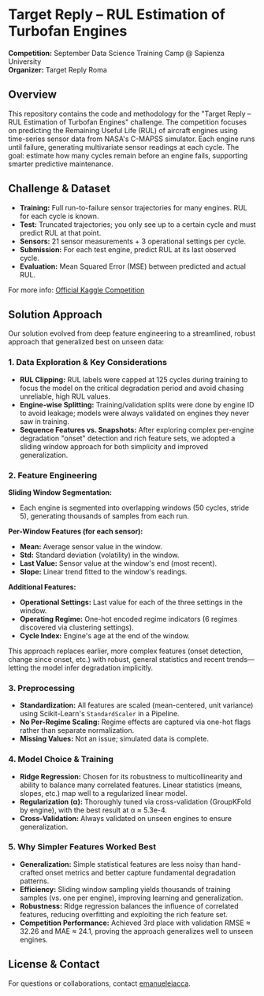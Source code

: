 # Target Reply – RUL Estimation of Turbofan Engines

**Competition:** September Data Science Training Camp @ Sapienza University  
**Organizer:** Target Reply Roma

## Overview

This repository contains the code and methodology for the "Target Reply – RUL Estimation of Turbofan Engines" challenge. The competition focuses on predicting the Remaining Useful Life (RUL) of aircraft engines using time-series sensor data from NASA's C-MAPSS simulator. Each engine runs until failure, generating multivariate sensor readings at each cycle. The goal: estimate how many cycles remain before an engine fails, supporting smarter predictive maintenance.

## Challenge & Dataset

- **Training:** Full run-to-failure sensor trajectories for many engines. RUL for each cycle is known.
- **Test:** Truncated trajectories; you only see up to a certain cycle and must predict RUL at that point.
- **Sensors:** 21 sensor measurements + 3 operational settings per cycle.
- **Submission:** For each test engine, predict RUL at its last observed cycle.
- **Evaluation:** Mean Squared Error (MSE) between predicted and actual RUL.

For more info: [Official Kaggle Competition](https://www.kaggle.com/competitions/target-reply-rul-estimation-of-turbofan-engines/overview)

## Solution Approach

Our solution evolved from deep feature engineering to a streamlined, robust approach that generalized best on unseen data:

### 1. Data Exploration & Key Considerations

- **RUL Clipping:** RUL labels were capped at 125 cycles during training to focus the model on the critical degradation period and avoid chasing unreliable, high RUL values.
- **Engine-wise Splitting:** Training/validation splits were done by engine ID to avoid leakage; models were always validated on engines they never saw in training.
- **Sequence Features vs. Snapshots:** After exploring complex per-engine degradation "onset" detection and rich feature sets, we adopted a sliding window approach for both simplicity and improved generalization.

### 2. Feature Engineering

**Sliding Window Segmentation:**
- Each engine is segmented into overlapping windows (50 cycles, stride 5), generating thousands of samples from each run.

**Per-Window Features (for each sensor):**
- **Mean:** Average sensor value in the window.
- **Std:** Standard deviation (volatility) in the window.
- **Last Value:** Sensor value at the window's end (most recent).
- **Slope:** Linear trend fitted to the window's readings.

**Additional Features:**
- **Operational Settings:** Last value for each of the three settings in the window.
- **Operating Regime:** One-hot encoded regime indicators (6 regimes discovered via clustering settings).
- **Cycle Index:** Engine's age at the end of the window.

This approach replaces earlier, more complex features (onset detection, change since onset, etc.) with robust, general statistics and recent trends—letting the model infer degradation implicitly.

### 3. Preprocessing

- **Standardization:** All features are scaled (mean-centered, unit variance) using Scikit-Learn's `StandardScaler` in a Pipeline.
- **No Per-Regime Scaling:** Regime effects are captured via one-hot flags rather than separate normalization.
- **Missing Values:** Not an issue; simulated data is complete.

### 4. Model Choice & Training

- **Ridge Regression:** Chosen for its robustness to multicollinearity and ability to balance many correlated features. Linear statistics (means, slopes, etc.) map well to a regularized linear model.
- **Regularization (α):** Thoroughly tuned via cross-validation (GroupKFold by engine), with the best result at α ≈ 5.3e-4.
- **Cross-Validation:** Always validated on unseen engines to ensure generalization.

### 5. Why Simpler Features Worked Best

- **Generalization:** Simple statistical features are less noisy than hand-crafted onset metrics and better capture fundamental degradation patterns.
- **Efficiency:** Sliding window sampling yields thousands of training samples (vs. one per engine), improving learning and generalization.
- **Robustness:** Ridge regression balances the influence of correlated features, reducing overfitting and exploiting the rich feature set.
- **Competition Performance:** Achieved 3rd place with validation RMSE ≈ 32.26 and MAE ≈ 24.1, proving the approach generalizes well to unseen engines.

## License & Contact

For questions or collaborations, contact [emanueleiacca](https://github.com/emanueleiacca).

